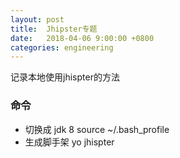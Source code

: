 ```yaml
---
layout: post
title:  Jhipster专题
date:   2018-04-06 9:00:00 +0800
categories: engineering
---
```

记录本地使用jhispter的方法
### 命令
- 切换成 jdk 8 source ~/.bash_profile
- 生成脚手架 yo jhispter
